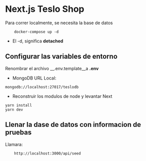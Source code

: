 # Next.js Teslo Shop
Para correr localmente, se necesita la base de datos
```
    docker-compose up -d
```

* El -d, significa __detached__

## Configurar las variables de entorno
Renombrar el archivo __.env.template__a __.env__

* MongoDB URL Local:
```
mongodb://localhost:27017/teslodb
```

* Reconstruir los modulos de node y levantar Next
```
yarn install
yarn dev
```

## Llenar la dase de datos con informacion de pruebas

Llamara: 
```
    http://localhost:3000/api/seed